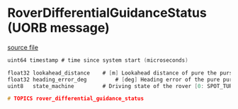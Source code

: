 # RoverDifferentialGuidanceStatus (UORB message)



[source file](https://github.com/PX4/PX4-Autopilot/blob/main/msg/RoverDifferentialGuidanceStatus.msg)

```c
uint64 timestamp # time since system start (microseconds)

float32 lookahead_distance    # [m] Lookahead distance of pure the pursuit controller
float32 heading_error_deg 	      # [deg] Heading error of the pure pursuit controller
uint8   state_machine         # Driving state of the rover [0: SPOT_TURNING, 1: DRIVING, 2: GOAL_REACHED]

# TOPICS rover_differential_guidance_status

```

